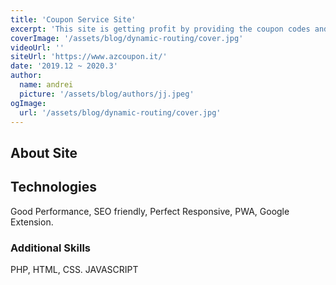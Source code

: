 ```yaml
---
title: 'Coupon Service Site'
excerpt: 'This site is getting profit by providing the coupon codes and deals. SEO friendly, Perfect Responsive, Good performance was Main techs used for this site building.'
coverImage: '/assets/blog/dynamic-routing/cover.jpg'
videoUrl: ''
siteUrl: 'https://www.azcoupon.it/'
date: '2019.12 ~ 2020.3'
author:
  name: andrei
  picture: '/assets/blog/authors/jj.jpeg'
ogImage:
  url: '/assets/blog/dynamic-routing/cover.jpg'
---
```


## About Site



## Technologies
Good Performance, SEO friendly, Perfect Responsive, PWA, Google Extension.

### Additional Skills
PHP, HTML, CSS. JAVASCRIPT
